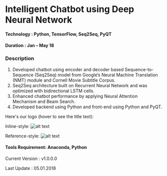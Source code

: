 # Intelligent Chatbot using Deep Neural Network

#### Technology : Python, TensorFlow, Seq2Seq, PyQT
#### Duration   : Jan – May 18

### Description
1. Developed chatbot using encoder and decoder based Sequence-to-Sequence (Seq2Seq) model from Google’s Neural Machine Translation (NMT) module and Cornell Movie Subtitle Corpus. 
2. Seq2Seq architecture built on Recurrent Neural Network and was optimized with bidirectional LSTM cells.
3. Enhanced chatbot performance by applying Neural Attention Mechanism and Beam Search.
4. Developed backend using Python and front-end using Python and PyQT.

Here's our logo (hover to see the title text):

Inline-style: 
![alt text](https://github.com/anjanatiha/Intelligent-Chatbot/blob/master/images/chat_gui.png "Intelligent Chatbot Graphical Interface")

Reference-style: 
![alt text][logo]

[logo]: https://github.com/anjanatiha/Intelligent-Chatbot/blob/master/images/chat_gen.png "Sample Conversation"


#### Tools Requirement: Anaconda, Python 

Current Version  : v1.0.0.0

Last Update      : 05.01.2018
